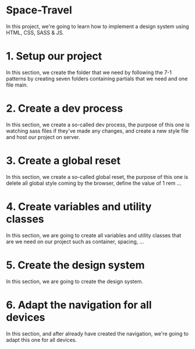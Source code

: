 # Space-Travel

In this project, we're going to learn how to implement a design system using HTML, CSS, SASS &amp; JS.

# 1. Setup our project

In this section, we create the folder that we need by following the 7-1 patterns by creating seven folders containing partials that we need and one file main.

# 2. Create a dev process

In this section, we create a so-called dev process, the purpose of this one is watching sass files if they've made any changes, and create a new style file and host our project on server.

# 3. Create a global reset

In this section, we create a so-called global reset, the purpose of this one is delete all global style coming by the browser, define the value of 1 rem ...

# 4. Create variables and utility classes

In this section, we are going to create all variables and utility classes that are we need on our project such as container, spacing, ...

# 5. Create the design system

In this section, we are going to create the design system.

# 6. Adapt the navigation for all devices

In this section, and after already have created the navigation, we're going to adapt this one for all devices.

<!-- # 6. Create The home page

In this section, we are going start to create to create the first page in our design system. This is the home page.

# 7. Create Grid Container

In this this section, and before continue create our pages, we are going to create a grid container for all pages. -->
